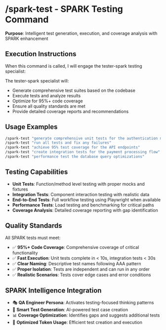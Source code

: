 # /spark-test - SPARK Testing Command

**Purpose**: Intelligent test generation, execution, and coverage analysis with SPARK enhancement

## Execution Instructions

When this command is called, I will engage the tester-spark testing specialist:

The tester-spark specialist will:
- Generate comprehensive test suites based on the codebase
- Execute tests and analyze results
- Optimize for 95%+ code coverage
- Ensure all quality standards are met
- Provide detailed coverage reports and recommendations

## Usage Examples

```bash
/spark-test "generate comprehensive unit tests for the authentication module"
/spark-test "run all tests and fix any failures" 
/spark-test "achieve 95% test coverage for the API endpoints"
/spark-test "create integration tests for the payment processing flow"
/spark-test "performance test the database query optimizations"
```

## Testing Capabilities

- **Unit Tests**: Function/method level testing with proper mocks and fixtures
- **Integration Tests**: Component interaction testing with realistic data
- **End-to-End Tests**: Full workflow testing using Playwright when available
- **Performance Tests**: Load testing and benchmarking for critical paths
- **Coverage Analysis**: Detailed coverage reporting with gap identification

## Quality Standards

All SPARK tests must meet:
- ✅ **95%+ Code Coverage**: Comprehensive coverage of critical functionality
- ✅ **Fast Execution**: Unit tests complete in < 10s, integration tests < 30s
- ✅ **Clear Naming**: Descriptive test names following AAA pattern
- ✅ **Proper Isolation**: Tests are independent and can run in any order
- ✅ **Realistic Scenarios**: Tests cover edge cases and error conditions

## SPARK Intelligence Integration

- 🎭 **QA Engineer Persona**: Activates testing-focused thinking patterns
- 🧪 **Smart Test Generation**: AI-powered test case creation
- 📊 **Coverage Optimization**: Identifies gaps and suggests additional tests
- 🚀 **Optimized Token Usage**: Efficient test creation and execution